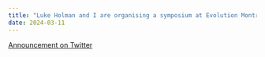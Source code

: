 ```yaml
---
title: "Luke Holman and I are organising a symposium at Evolution Montreal"
date: 2024-03-11
---
```


[Announcement on Twitter](https://twitter.com/karlgrieshop/status/1762488930857848930)
